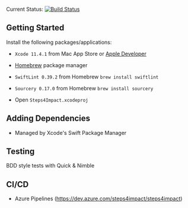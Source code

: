 Current Status: [![Build Status](https://dev.azure.com/steps4impact/steps4impact/_apis/build/status/steps4impact%20(iOS)?branchName=master)](https://dev.azure.com/steps4impact/steps4impact/_build/latest?definitionId=1&branchName=master)

## Getting Started

Install the following packages/applications: 

- `Xcode 11.4.1` from Mac App Store or [Apple Developer](https://developer.apple.com/develop/)
- [Homebrew](https://brew.sh) package manager
- `SwiftLint 0.39.2` from Homebrew `brew install swiftlint`
- `Sourcery 0.17.0` from Homebrew `brew install sourcery`

- Open `Steps4Impact.xcodeproj`

## Adding Dependencies

- Managed by Xcode's Swift Package Manager

## Testing

BDD style tests with Quick & Nimble

## CI/CD

- Azure Pipelines (https://dev.azure.com/steps4impact/steps4impact)
